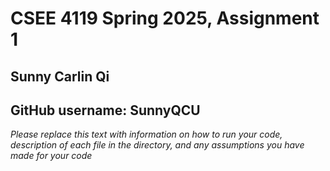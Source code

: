 # CSEE 4119 Spring 2025, Assignment 1
## Sunny Carlin Qi
## GitHub username: SunnyQCU

*Please replace this text with information on how to run your code, description of each file in the directory, and any assumptions you have made for your code*
